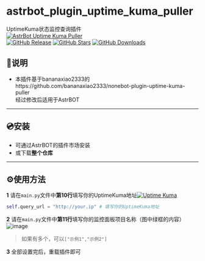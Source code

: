 # astrbot_plugin_uptime_kuma_puller
UptimeKuma状态监控查询插件<br>
[![AstrBot Uptime Kuma Puller](https://img.shields.io/badge/AstrBot_Uptime_Kuma_Puller-6ce197?style=for-the-badge&logo=github&logoColor=white)](https://github.com/HenryDu8133/astrbot_plugin_uptime_kuma_puller)<br>
[![GitHub Release](https://img.shields.io/badge/Plugin_v1.0-8a4cff?style=flat-square&logo=github)](https://github.com/HenryDu8133/astrbot_plugin_uptime_kuma_puller)
[![GitHub Stars](https://img.shields.io/github/stars/HenryDu8133/astrbot_plugin_uptime_kuma_puller?style=flat-square&logo=github&label=Stars&color=blue)](https://github.com/HenryDu8133/astrbot_plugin_uptime_kuma_puller)
[![GitHub Downloads](https://img.shields.io/github/downloads/HenryDu8133/astrbot_plugin_uptime_kuma_puller/total?style=flat-square&label=Downloads&color=orange)](https://github.com/HenryDu8133/astrbot_plugin_uptime_kuma_puller)

## 📖说明
- 本插件基于bananaxiao2333的https://github.com/bananaxiao2333/nonebot-plugin-uptime-kuma-puller <br>
  经过修改后适用于AstrBOT

---
## 💿安装
 - 可通过AstrBOT的插件市场安装
 - 或下载**整个仓库**

---
## ⚙️使用方法
**1** 请在`main.py`文件中**第10行**填写你的UptimeKuma地址[![Uptime Kuma](https://img.shields.io/badge/Uptime_Kuma-6ce197?style=flat&logo=github&logoColor=white)](https://github.com/louislam/uptime-kuma) <br>
```python
self.query_url = "http://your.ip" # 填写你的UptimeKuma地址
```
**2** 请在`main.py`文件中**第11行**填写你的监控面板项目名称（图中绿框的内容）
![image](https://github.com/user-attachments/assets/7a4a2592-28c0-4dc7-94d0-2aef3f8e0347)
> 如果有多个，可以`["示例1","示例2"]`

**3** 全部设置完后，重载插件即可
